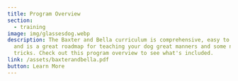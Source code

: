 ```yaml
---
title: Program Overview
section:
  - training
image: img/glassesdog.webp
description: The Baxter and Bella curriculum is comprehensive, easy to follow,
  and is a great roadmap for teaching your dog great manners and some neat
  tricks. Check out this program overview to see what's included.
link: /assets/baxterandbella.pdf
button: Learn More
---
```

